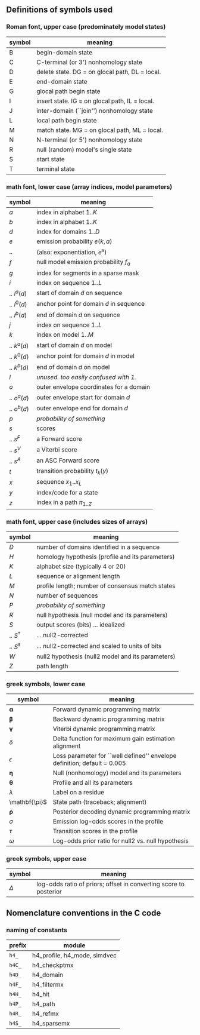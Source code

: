 
## Definitions of symbols used

### Roman font, upper case (predominately model states)

| symbol | meaning |
|--------|---------|
| B      |  begin-domain state |
| C      |  C-terminal (or 3') nonhomology state |
| D      |  delete state. DG = on glocal path, DL = local.  |
| E      |  end-domain state |
| G      |  glocal path begin state  |
| I      |  insert state. IG = on glocal path, IL = local.  |
| J      |  inter-domain (``join'') nonhomology state |
| L      |  local path begin state |
| M      |  match state. MG = on glocal path, ML = local. |
| N      |  N-terminal (or 5') nonhomology state |
| R      |  null (random) model's single state |
| S      | start state |
| T      | terminal state |


### math font, lower case (array indices, model parameters)

| symbol      | meaning |
|-------------|---------|
| $a$         | index in alphabet $1..K$ |
| $b$         | index in alphabet $1..K$ |
| $d$         | index for domains $1..D$ |
| $e$         | emission probability $e(k,a)$ |
|  ..         | (also: exponentiation, $e^x$)  |
| $f$         | null model emission probability $f_a$ |
| $g$         | index for segments in a sparse mask |
| $i$         | index on sequence $1..L$ |
| .. $i^a(d)$ | start of domain $d$ on sequence |
| .. $i^0(d)$ | anchor point for domain $d$ in sequence |
| .. $i^b(d)$ | end of domain $d$ on sequence |
| $j$         | index on sequence $1..L$  |
| $k$         | index on model $1..M$ |
| .. $k^a(d)$ | start of domain $d$ on model |
| .. $k^0(d)$ | anchor point for domain $d$ in model |
| .. $k^b(d)$ | end of domain $d$ on model |
| $l$         | _unused. too easily confused with 1._ |
| $o$         | outer envelope coordinates for a domain |
| .. $o^a(d)$ | outer envelope start for domain $d$ |
| .. $o^b(d)$ | outer envelope end for domain $d$ |
| $p$         | _probability of something_ |
| $s$         | scores |
| .. $s^F$    | a Forward score |
| .. $s^V$    | a Viterbi score |
| .. $s^A$    | an ASC Forward score |
| $t$         | transition probability $t_k(y)$ |
| $x$         | sequence   $x_1..x_L$ |
| $y$         | index/code for a state |
| $z$         | index in a path $\pi_{1..Z}$ |


### math font, upper case (includes sizes of arrays)

| symbol          | meaning |
|-----------------|---------|
| $D$             | number of domains identified in a sequence |
| $H$             | homology hypothesis (profile and its parameters) |
| $K$             | alphabet size  (typically 4 or 20) |
| $L$             | sequence or alignment length |
| $M$             | profile length; number of consensus match states  |
| $N$             | number of sequences |
| $P$             | _probability of something_ |
| $R$             | null hypothesis (null model and its parameters) |
| $S$             | output scores (bits) ... idealized |
| .. $S^{\dagger}$  | ... null2-corrected |
| .. $S^{\ddagger}$ | ... null2-corrected and scaled to units of bits |
| $W$             | null2 hypothesis (null2 model and its parameters) |
| $Z$             | path length |


### greek symbols, lower case

| symbol             | meaning |
|--------------------|---------|
| $\mathbf{\alpha}$  | Forward dynamic programming matrix |
| $\mathbf{\beta}$   | Backward dynamic programming matrix |
| $\mathbf{\gamma}$  | Viterbi dynamic programming matrix |
| $\delta$           | Delta function for maximum gain estimation alignment |
| $\epsilon$         | Loss parameter for ``well defined'' envelope definition; default = 0.005 |
| $\mathbf{\eta}$    | Null (nonhomology) model and its parameters |
| $\mathbf{\theta}$  | Profile and all its parameters |
| $\lambda$          | Label on a residue |
| \mathbf{\pi}$      | State path (traceback; alignment) |
| $\mathbf{\rho}$    | Posterior decoding dynamic programming matrix |
| $\sigma$           | Emission log-odds scores in the profile |
| $\tau$             | Transition scores in the profile |
| $\omega$           | Log-odds prior ratio for null2 vs. null hypothesis |


### greek symbols, upper case

| symbol             | meaning |
|--------------------|---------|
| $\Delta$           |log-odds ratio of priors; offset in converting score to posterior|



## Nomenclature conventions in the C code

### naming of constants

| prefix | module        | 
|--------|---------------|
| `h4_`  |  h4_profile, h4_mode, simdvec |
| `h4C_` |  h4_checkptmx |
| `h4D_` |  h4_domain    |
| `h4F_` |  h4_filtermx  |
| `h4H_` |  h4_hit       |
| `h4P_` |  h4_path      |
| `h4R_` |  h4_refmx     |
| `h4S_` |  h4_sparsemx  |




